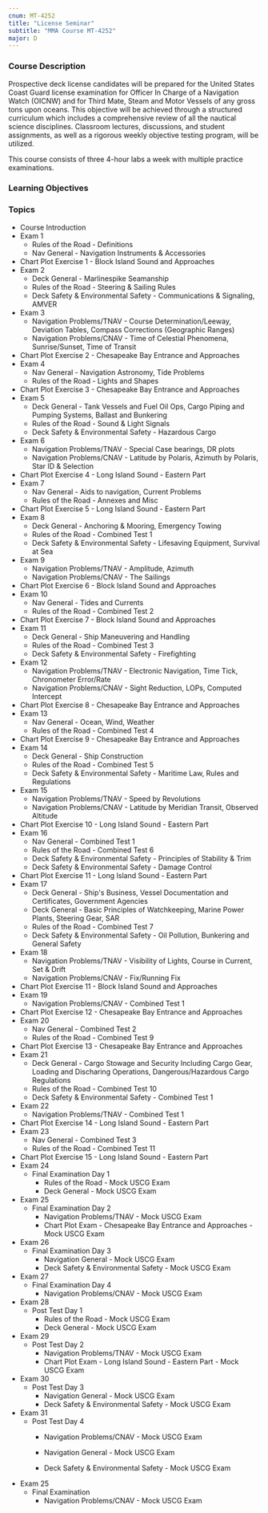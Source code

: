 ```yaml
---
cnum: MT-4252
title: "License Seminar"
subtitle: "MMA Course MT-4252"
major: D
---
```


### Course Description

Prospective deck license candidates will be prepared for the United States Coast Guard license examination for Officer In Charge of a Navigation Watch (OICNW) and for Third Mate, Steam and Motor Vessels of any gross tons upon oceans. This objective will be achieved through a structured curriculum which includes a comprehensive review of all the nautical science disciplines. Classroom lectures, discussions, and student assignments, as well as a rigorous weekly objective testing program, will be utilized.

This course consists of three 4-hour labs a week with multiple practice examinations.


### Learning Objectives



### Topics

* Course Introduction
* Exam 1
	* Rules of the Road - Definitions
	* Nav General - Navigation Instruments & Accessories
* Chart Plot Exercise 1 - Block Island Sound and Approaches
* Exam 2
	* Deck General - Marlinespike Seamanship
	* Rules of the Road - Steering & Sailing Rules
	* Deck Safety & Environmental Safety - Communications & Signaling, AMVER
* Exam 3
	* Navigation Problems/TNAV - Course Determination/Leeway, Deviation Tables, Compass Corrections (Geographic Ranges)
	* Navigation Problems/CNAV - Time of Celestial Phenomena, Sunrise/Sunset, Time of Transit
* Chart Plot Exercise 2 - Chesapeake Bay Entrance and Approaches
* Exam 4
	* Nav General - Navigation Astronomy, Tide Problems
	* Rules of the Road - Lights and Shapes
* Chart Plot Exercise 3 - Chesapeake Bay Entrance and Approaches
* Exam 5
	* Deck General - Tank Vessels and Fuel Oil Ops, Cargo Piping and Pumping Systems, Ballast and Bunkering
	* Rules of the Road - Sound & Light Signals
	* Deck Safety & Environmental Safety - Hazardous Cargo
* Exam 6
	* Navigation Problems/TNAV - Special Case bearings, DR plots
	* Navigation Problems/CNAV - Latitude by Polaris, Azimuth by Polaris, Star ID & Selection
* Chart Plot Exercise 4 - Long Island Sound - Eastern Part
* Exam 7
	* Nav General - Aids to navigation, Current Problems
	* Rules of the Road - Annexes and Misc
* Chart Plot Exercise 5 - Long Island Sound - Eastern Part
* Exam 8
	* Deck General - Anchoring & Mooring, Emergency Towing
	* Rules of the Road - Combined Test 1
	* Deck Safety & Environmental Safety - Lifesaving Equipment, Survival at Sea
* Exam 9
	* Navigation Problems/TNAV - Amplitude, Azimuth
	* Navigation Problems/CNAV - The Sailings
* Chart Plot Exercise 6 - Block Island Sound and Approaches
* Exam 10
	* Nav General - Tides and Currents
	* Rules of the Road - Combined Test 2
* Chart Plot Exercise 7 - Block Island Sound and Approaches
* Exam 11
	* Deck General - Ship Maneuvering and Handling
	* Rules of the Road - Combined Test 3
	* Deck Safety & Environmental Safety - Firefighting
* Exam 12
	* Navigation Problems/TNAV - Electronic Navigation, Time Tick, Chronometer Error/Rate
	* Navigation Problems/CNAV - Sight Reduction, LOPs, Computed Intercept
* Chart Plot Exercise 8 - Chesapeake Bay Entrance and Approaches
* Exam 13
	* Nav General - Ocean, Wind, Weather
	* Rules of the Road - Combined Test 4
* Chart Plot Exercise 9 - Chesapeake Bay Entrance and Approaches
* Exam 14
	* Deck General - Ship Construction
	* Rules of the Road - Combined Test 5
	* Deck Safety & Environmental Safety - Maritime Law, Rules and Regulations
* Exam 15
	* Navigation Problems/TNAV - Speed by Revolutions
	* Navigation Problems/CNAV - Latitude by Meridian Transit, Observed Altitude
* Chart Plot Exercise 10 - Long Island Sound - Eastern Part
* Exam 16
	* Nav General - Combined Test 1
	* Rules of the Road - Combined Test 6
	* Deck Safety & Environmental Safety - Principles of Stability & Trim
	* Deck Safety & Environmental Safety - Damage Control
* Chart Plot Exercise 11 - Long Island Sound - Eastern Part
* Exam 17
	* Deck General - Ship's Business, Vessel Documentation and Certificates, Government Agencies
	* Deck General - Basic Principles of Watchkeeping, Marine Power Plants, Steering Gear, SAR
	* Rules of the Road - Combined Test 7
	* Deck Safety & Environmental Safety - Oil Pollution, Bunkering and General Safety
* Exam 18
	* Navigation Problems/TNAV - Visibility of Lights, Course in Current, Set & Drift
	* Navigation Problems/CNAV - Fix/Running Fix
* Chart Plot Exercise 11 - Block Island Sound and Approaches
* Exam 19
	* Navigation Problems/CNAV - Combined Test 1
* Chart Plot Exercise 12 - Chesapeake Bay Entrance and Approaches
* Exam 20
	* Nav General - Combined Test 2
	* Rules of the Road - Combined Test 9
* Chart Plot Exercise 13 - Chesapeake Bay Entrance and Approaches
* Exam 21
	* Deck General - Cargo Stowage and Security Including Cargo Gear, Loading and Discharing Operations, Dangerous/Hazardous Cargo Regulations
	* Rules of the Road - Combined Test 10
	* Deck Safety & Environmental Safety - Combined Test 1
* Exam 22
	* Navigation Problems/TNAV - Combined Test 1
* Chart Plot Exercise 14 - Long Island Sound - Eastern Part
* Exam 23
	* Nav General - Combined Test 3
	* Rules of the Road - Combined Test 11
* Chart Plot Exercise 15 - Long Island Sound - Eastern Part
* Exam 24
	* Final Examination Day 1
		* Rules of the Road - Mock USCG Exam
		* Deck General - Mock USCG Exam
* Exam 25
	* Final Examination Day 2
		* Navigation Problems/TNAV - Mock USCG Exam
		* Chart Plot Exam - Chesapeake Bay Entrance and Approaches - Mock USCG Exam
* Exam 26
	* Final Examination Day 3
		* Navigation General - Mock USCG Exam
		* Deck Safety & Environmental Safety - Mock USCG Exam
* Exam 27
	* Final Examination Day 4
		* Navigation Problems/CNAV - Mock USCG Exam
* Exam 28
	* Post Test Day 1 
		* Rules of the Road - Mock USCG Exam
		* Deck General - Mock USCG Exam
* Exam 29
	* Post Test Day 2
		* Navigation Problems/TNAV - Mock USCG Exam
		* Chart Plot Exam - Long Island Sound - Eastern Part - Mock USCG Exam
* Exam 30
	* Post Test Day 3
		* Navigation General - Mock USCG Exam
		* Deck Safety & Environmental Safety - Mock USCG Exam
* Exam 31
	* Post Test Day 4
		* Navigation Problems/CNAV - Mock USCG Exam


		* Navigation General - Mock USCG Exam
		* Deck Safety & Environmental Safety - Mock USCG Exam
* Exam 25
	* Final Examination
		* Navigation Problems/CNAV - Mock USCG Exam





